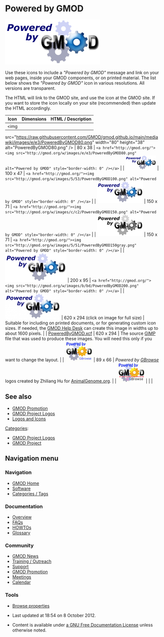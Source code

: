 



<span id="top"></span>




# <span dir="auto">Powered by GMOD</span>









  


<img
src="https://raw.githubusercontent.com/GMOD/gmod.github.io/main/mediawiki/images/thumb/8/84/PoweredByGMOD.png/310px-PoweredByGMOD.png"
srcset="https://raw.githubusercontent.com/GMOD/gmod.github.io/main/mediawiki/images/thumb/8/84/PoweredByGMOD.png/465px-PoweredByGMOD.png 1.5x, https://raw.githubusercontent.com/GMOD/gmod.github.io/main/mediawiki/images/8/84/PoweredByGMOD.png 2x"
width="310" height="147" alt="Powered by GMOD" />


  
Use these icons to include a *"Powered by GMOD"* message and link on
your web pages, inside your GMOD components, or on printed material. The
list below shows the *"Powered by GMOD"* icon in various resolutions.
All versions are transparent.

The HTML will link to the GMOD site, and use the icon at the GMOD site.
If you want to store the icon locally on your site (recommended) then
update the HTML accordingly.

| Icon | Dimensions | HTML / Description |
|----|----|----|
| <img
src="https://raw.githubusercontent.com/GMOD/gmod.github.io/main/mediawiki/images/e/e3/PoweredByGMOD80.png" width="80"
height="38" alt="PoweredByGMOD80.png" /> | 80 x 38 | `<a href="http://gmod.org/"><img src="http://gmod.org/w/images/e/e3/PoweredByGMOD80.png" alt="Powered by GMOD" style="border-width: 0" /></a>` |
| <img
src="https://raw.githubusercontent.com/GMOD/gmod.github.io/main/mediawiki/images/5/53/PoweredByGMOD100.png" width="100"
height="47" alt="PoweredByGMOD100.png" /> | 100 x 47 | `<a href="http://gmod.org/"><img src="http://gmod.org/w/images/5/53/PoweredByGMOD100.png" alt="Powered by GMOD" style="border-width: 0" /></a>` |
| <img
src="https://raw.githubusercontent.com/GMOD/gmod.github.io/main/mediawiki/images/c/c2/PoweredByGMOD150.png" width="150"
height="71" alt="PoweredByGMOD150.png" /> | 150 x 71 | `<a href="http://gmod.org/"><img src="http://gmod.org/w/images/c/c2/PoweredByGMOD150.png" alt="Powered by GMOD" style="border-width: 0" /></a>` |
| <img
src="https://raw.githubusercontent.com/GMOD/gmod.github.io/main/mediawiki/images/5/51/PoweredByGMOD150gray.png" width="150"
height="71" alt="PoweredByGMOD150gray.png" /> | 150 x 71 | `<a href="http://gmod.org/"><img src="http://gmod.org/w/images/5/51/PoweredByGMOD150gray.png" alt="Powered by GMOD" style="border-width: 0" /></a>` |
| <img
src="https://raw.githubusercontent.com/GMOD/gmod.github.io/main/mediawiki/images/b/bd/PoweredByGMOD200.png" width="200"
height="95" alt="PoweredByGMOD200.png" /> | 200 x 95 | `<a href="http://gmod.org/"><img src="http://gmod.org/w/images/b/bd/PoweredByGMOD200.png" alt="Powered by GMOD" style="border-width: 0" /></a>` |
| <img
src="https://raw.githubusercontent.com/GMOD/gmod.github.io/main/mediawiki/images/thumb/8/84/PoweredByGMOD.png/180px-PoweredByGMOD.png"
srcset="https://raw.githubusercontent.com/GMOD/gmod.github.io/main/mediawiki/images/thumb/8/84/PoweredByGMOD.png/270px-PoweredByGMOD.png 1.5x, https://raw.githubusercontent.com/GMOD/gmod.github.io/main/mediawiki/images/thumb/8/84/PoweredByGMOD.png/360px-PoweredByGMOD.png 2x"
width="180" height="85" alt="PoweredByGMOD.png" /> | 620 x 294 (click on image for full size) | Suitable for including on printed documents, or for generating custom icon sizes. If needed, the [GMOD Help Desk](GMOD_Help_Desk "GMOD Help Desk") can create this image in widths up to about 1600 pixels. |
| <a href="https://raw.githubusercontent.com/GMOD/gmod.github.io/main/mediawiki/images/6/6a/PoweredByGMOD.xcf" class="internal"
title="PoweredByGMOD.xcf">PoweredByGMOD.xcf</a> | 620 x 294 | The source <a href="http://www.gimp.org/" class="external text"
rel="nofollow">GIMP</a> file that was used to produce these images. You will need this only if you want to change the layout. |
| <img
src="https://raw.githubusercontent.com/GMOD/gmod.github.io/main/mediawiki/images/d/d0/PoweredByGBrowseAnimalGenome.jpg"
width="89" height="66" alt="PoweredByGBrowseAnimalGenome.jpg" /> | 89 x 66 | *Powered by [GBrowse](GBrowse.1 "GBrowse")* logos created by Zhiliang Hu for <a href="http://animalgenome.org" class="external text"
rel="nofollow">AnimalGenome.org</a>. |
| <img
src="https://raw.githubusercontent.com/GMOD/gmod.github.io/main/mediawiki/images/e/e6/PoweredByGBrowseAnimalGenome2.jpg"
width="89" height="66" alt="PoweredByGBrowseAnimalGenome2.jpg" /> |  |  |

## <span id="See_also" class="mw-headline">See also</span>

- [GMOD Promotion](GMOD_Promotion "GMOD Promotion")
- [GMOD Project
  Logos](Category%253AGMOD_Project_Logos "Category%253AGMOD Project Logos")
- [Logos and Icons](Category%253ALogos_and_Icons "Category%253ALogos and Icons")




[Categories](Special%253ACategories "Special%253ACategories"):

- [GMOD Project
  Logos](Category%253AGMOD_Project_Logos "Category%253AGMOD Project Logos")
- [GMOD Project](Category%253AGMOD_Project "Category%253AGMOD Project")






## Navigation menu









### Navigation



- <span id="n-GMOD-Home">[GMOD Home](Main_Page)</span>
- <span id="n-Software">[Software](GMOD_Components)</span>
- <span id="n-Categories-.2F-Tags">[Categories /
  Tags](Categories)</span>




### Documentation



- <span id="n-Overview">[Overview](Overview)</span>
- <span id="n-FAQs">[FAQs](Category%253AFAQ)</span>
- <span id="n-HOWTOs">[HOWTOs](Category%253AHOWTO)</span>
- <span id="n-Glossary">[Glossary](Glossary)</span>




### Community



- <span id="n-GMOD-News">[GMOD News](GMOD_News)</span>
- <span id="n-Training-.2F-Outreach">[Training /
  Outreach](Training_and_Outreach)</span>
- <span id="n-Support">[Support](Support)</span>
- <span id="n-GMOD-Promotion">[GMOD Promotion](GMOD_Promotion)</span>
- <span id="n-Meetings">[Meetings](Meetings)</span>
- <span id="n-Calendar">[Calendar](Calendar)</span>




### Tools

- <span id="t-smwbrowselink"><a href="Special%253ABrowse/Powered_by_GMOD" rel="smw-browse">Browse
  properties</a></span>



- <span id="footer-info-lastmod">Last updated at 18:54 on 8 October
  2012.</span>
<!-- - <span id="footer-info-viewcount">69,777 page views.</span> -->
- <span id="footer-info-copyright">Content is available under
  <a href="http://www.gnu.org/licenses/fdl-1.3.html" class="external"
  rel="nofollow">a GNU Free Documentation License</a> unless otherwise
  noted.</span>

<!-- -->



<!-- -->




